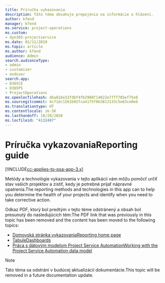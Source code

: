 ```yaml
---
title: Príručka vykazovania
description: Táto téma obsahuje prepojenia na informácie o hlásení.
author: kfend
manager: kfend
ms.service: project-operations
ms.custom:
- dyn365-projectservice
ms.date: 02/11/2019
ms.topic: article
ms.author: kfend
audience: Admin
search.audienceType:
- admin
- customizer
- enduser
search.app:
- D365CE
- D365PS
- ProjectOperations
ms.openlocfilehash: dba816e32fdbf4fb2988f14022e7fff705ef75e8
ms.sourcegitcommit: 4cf1dc1561b92fca4175f0b3813133c5e63ce8e6
ms.translationtype: HT
ms.contentlocale: sk-SK
ms.lasthandoff: 10/28/2020
ms.locfileid: "4132487"
---
```

# <a name="reporting-guide"></a><span data-ttu-id="206c7-103">Príručka vykazovania</span><span class="sxs-lookup"><span data-stu-id="206c7-103">Reporting guide</span></span>

[!INCLUDE[cc-applies-to-psa-app-3.x](../../includes/cc-applies-to-psa-app-3x.md)]

<span data-ttu-id="206c7-104">Metódy a technológie vykazovania v tejto aplikácii vám môžu pomôcť určiť stav vašich projektov a zistiť, kedy je potrebné prijať nápravné opatrenia.</span><span class="sxs-lookup"><span data-stu-id="206c7-104">The reporting methods and technologies in this app can to help you determine the health of your projects and identify when you need to take corrective action.</span></span> 

<span data-ttu-id="206c7-105">Odkaz PDF, ktorý bol predtým v tejto téme odstránený a obsah bol presunutý do nasledujúcich tém:</span><span class="sxs-lookup"><span data-stu-id="206c7-105">The PDF link that was previously in this topic has been removed and the content has been moved to the following topics:</span></span>

- [<span data-ttu-id="206c7-106">Domovská stránka vykazovania</span><span class="sxs-lookup"><span data-stu-id="206c7-106">Reporting home page</span></span>](../reports-reporting-dynamics-365-project-service.md)
- [<span data-ttu-id="206c7-107">Tabule</span><span class="sxs-lookup"><span data-stu-id="206c7-107">Dashboards</span></span>](../reports-dashboards.md)
- [<span data-ttu-id="206c7-108">Práca s dátovým modelom Project Service Automation</span><span class="sxs-lookup"><span data-stu-id="206c7-108">Working with the Project Service Automation data model</span></span>](../reports-working-project-service-data-model.md)

> [!NOTE]
> <span data-ttu-id="206c7-109">Táto téma sa odstráni v budúcej aktualizácii dokumentácie.</span><span class="sxs-lookup"><span data-stu-id="206c7-109">This topic will be removed in a future documentation update.</span></span> 

